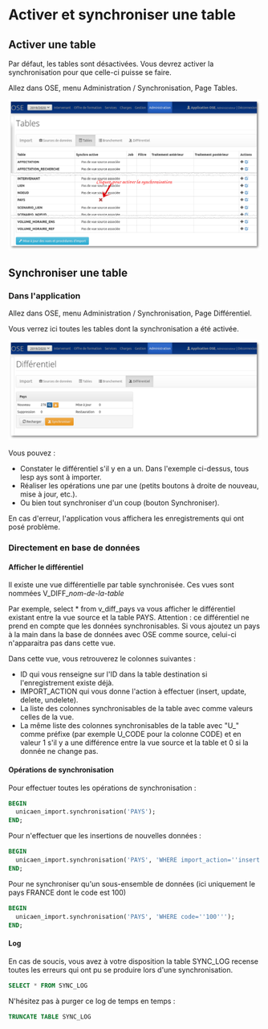 # Activer et synchroniser une table

## Activer une table

Par défaut, les tables sont désactivées. Vous devrez activer la synchronisation pour que celle-ci puisse se faire.

Allez dans OSE, menu Administration / Synchronisation, Page Tables.

![Tables](tables.png)

## Synchroniser une table

### Dans l'application

Allez dans OSE, menu Administration / Synchronisation, Page Différentiel.

Vous verrez ici toutes les tables dont la synchronisation a été activée.

![Synchro](synchro.png)

Vous pouvez :
- Constater le différentiel s'il y en a un. Dans l'exemple ci-dessus, tous lesp ays sont à importer.
- Réaliser les opérations une par une (petits boutons à droite de nouveau, mise à jour, etc.).
- Ou bien tout synchroniser d'un coup (bouton Synchroniser).

En cas d'erreur, l'application vous affichera les enregistrements qui ont posé problème.

### Directement en base de données

#### Afficher le différentiel

Il existe une vue différentielle par table synchronisée.
Ces vues sont nommées V_DIFF_*nom-de-la-table*

Par exemple, select * from v_diff_pays va vous afficher le différentiel existant entre la vue source et la table PAYS.
Attention : ce différentiel ne prend en compte que les données synchronisables. Si vous ajoutez un pays à la main dans la base de données avec OSE comme source, celui-ci n'apparaitra pas dans cette vue.

Dans cette vue, vous retrouverez le colonnes suivantes :
- ID qui vous renseigne sur l'ID dans la table destination si l'enregistrement existe déjà.
- IMPORT_ACTION qui vous donne l'action à effectuer (insert, update, delete, undelete).
- La liste des colonnes synchronisables de la table avec comme valeurs celles de la vue.
- La même liste des colonnes synchronisables de la table avec "U_" comme préfixe (par exemple U_CODE pour la colonne CODE) et en valeur 1 s'il y a une différence entre la vue source et la table et 0 si la donnée ne change pas.

#### Opérations de synchronisation

Pour effectuer toutes les opérations de synchronisation :
```sql
BEGIN
  unicaen_import.synchronisation('PAYS');
END;
```

Pour n'effectuer que les insertions de nouvelles données :
```sql
BEGIN
  unicaen_import.synchronisation('PAYS', 'WHERE import_action=''insert''');
END;
```

Pour ne synchroniser qu'un sous-ensemble de données (ici uniquement le pays FRANCE dont le code est 100)
```sql
BEGIN
  unicaen_import.synchronisation('PAYS', 'WHERE code=''100''');
END;
```

#### Log

En cas de soucis, vous avez à votre disposition la table SYNC_LOG recense toutes les erreurs qui ont pu se produire lors d'une synchronisation.

```sql
SELECT * FROM SYNC_LOG
```

N'hésitez pas à purger ce log de temps en temps :

```sql
TRUNCATE TABLE SYNC_LOG
```